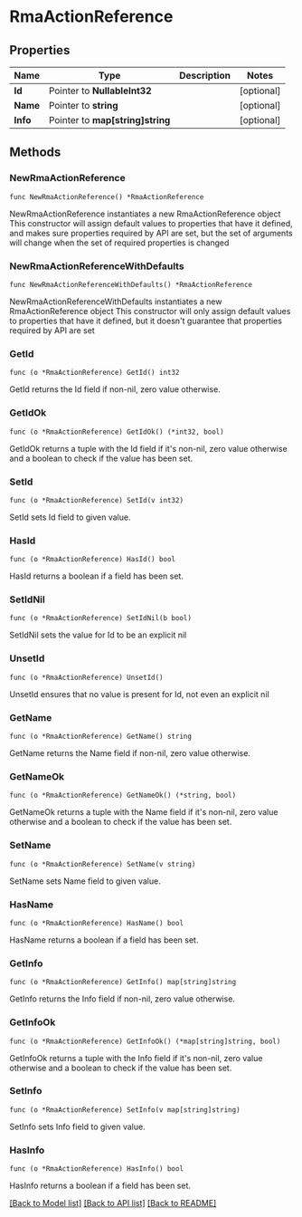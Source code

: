 # RmaActionReference

## Properties

Name | Type | Description | Notes
------------ | ------------- | ------------- | -------------
**Id** | Pointer to **NullableInt32** |  | [optional] 
**Name** | Pointer to **string** |  | [optional] 
**Info** | Pointer to **map[string]string** |  | [optional] 

## Methods

### NewRmaActionReference

`func NewRmaActionReference() *RmaActionReference`

NewRmaActionReference instantiates a new RmaActionReference object
This constructor will assign default values to properties that have it defined,
and makes sure properties required by API are set, but the set of arguments
will change when the set of required properties is changed

### NewRmaActionReferenceWithDefaults

`func NewRmaActionReferenceWithDefaults() *RmaActionReference`

NewRmaActionReferenceWithDefaults instantiates a new RmaActionReference object
This constructor will only assign default values to properties that have it defined,
but it doesn't guarantee that properties required by API are set

### GetId

`func (o *RmaActionReference) GetId() int32`

GetId returns the Id field if non-nil, zero value otherwise.

### GetIdOk

`func (o *RmaActionReference) GetIdOk() (*int32, bool)`

GetIdOk returns a tuple with the Id field if it's non-nil, zero value otherwise
and a boolean to check if the value has been set.

### SetId

`func (o *RmaActionReference) SetId(v int32)`

SetId sets Id field to given value.

### HasId

`func (o *RmaActionReference) HasId() bool`

HasId returns a boolean if a field has been set.

### SetIdNil

`func (o *RmaActionReference) SetIdNil(b bool)`

 SetIdNil sets the value for Id to be an explicit nil

### UnsetId
`func (o *RmaActionReference) UnsetId()`

UnsetId ensures that no value is present for Id, not even an explicit nil
### GetName

`func (o *RmaActionReference) GetName() string`

GetName returns the Name field if non-nil, zero value otherwise.

### GetNameOk

`func (o *RmaActionReference) GetNameOk() (*string, bool)`

GetNameOk returns a tuple with the Name field if it's non-nil, zero value otherwise
and a boolean to check if the value has been set.

### SetName

`func (o *RmaActionReference) SetName(v string)`

SetName sets Name field to given value.

### HasName

`func (o *RmaActionReference) HasName() bool`

HasName returns a boolean if a field has been set.

### GetInfo

`func (o *RmaActionReference) GetInfo() map[string]string`

GetInfo returns the Info field if non-nil, zero value otherwise.

### GetInfoOk

`func (o *RmaActionReference) GetInfoOk() (*map[string]string, bool)`

GetInfoOk returns a tuple with the Info field if it's non-nil, zero value otherwise
and a boolean to check if the value has been set.

### SetInfo

`func (o *RmaActionReference) SetInfo(v map[string]string)`

SetInfo sets Info field to given value.

### HasInfo

`func (o *RmaActionReference) HasInfo() bool`

HasInfo returns a boolean if a field has been set.


[[Back to Model list]](../README.md#documentation-for-models) [[Back to API list]](../README.md#documentation-for-api-endpoints) [[Back to README]](../README.md)


